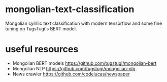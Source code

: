 # mongolian-text-classification
Mongolian cyrillic text classification with modern tensorflow and some fine tuning on TugsTugi's BERT model.

# useful resources
  - Mongolian BERT models
    https://github.com/tugstugi/mongolian-bert
  - Mongolian NLP
    https://github.com/tugstugi/mongolian-nlp
  - News crawler
    https://github.com/codelucas/newspaper
  
